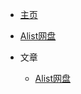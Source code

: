 * [主页](README.md)

* [Alist网盘](http://alist.dogtang.cloud/)

* 文章
  * [Alist网盘](http://alist.dogtang.cloud/)

